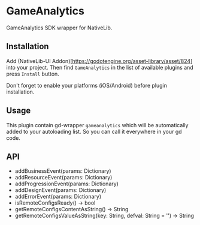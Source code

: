 # GameAnalytics

GameAnalytics SDK wrapper for NativeLib.

## Installation

Add (NativeLib-UI Addon)[https://godotengine.org/asset-library/asset/824] into your project. Then find `GameAnalytics` in the list of available plugins and press `Install` button.

Don't forget to enable your platforms (iOS/Android) before plugin installation.

## Usage

This plugin contain gd-wrapper `gameanalytics` which will be automatically added to your autoloading list. So you can call it everywhere in your gd code.

## API

- addBusinessEvent(params: Dictionary)
- addResourceEvent(params: Dictionary)
- addProgressionEvent(params: Dictionary)
- addDesignEvent(params: Dictionary)
- addErrorEvent(params: Dictionary)
- isRemoteConfigsReady() -> bool
- getRemoteConfigsContentAsString() -> String
- getRemoteConfigsValueAsString(key: String, defval: String = '') -> String
